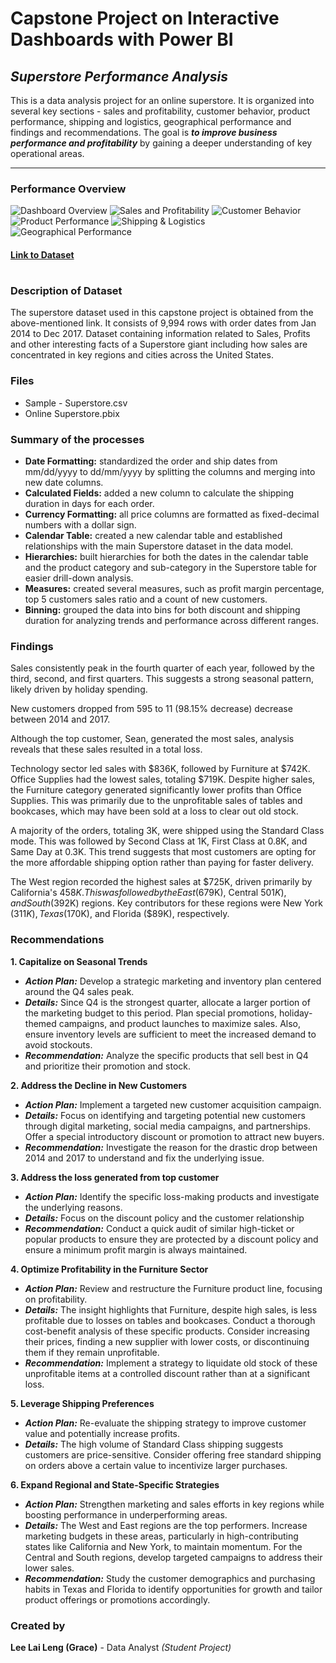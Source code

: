 # Capstone Project on Interactive Dashboards with Power BI
## _Superstore Performance Analysis_

This is a data analysis project for an online superstore.  It is organized into several key sections - sales and profitability, customer behavior, product performance, shipping and logistics, geographical performance and findings and recommendations.  The goal is **_to improve business performance and profitability_** by gaining a deeper understanding of key operational areas.

---

### Performance Overview
![Dashboard Overview](https://i.imgur.com/6Z7uZVE.png)
![Sales and Profitability](https://i.imgur.com/2BwW6VA.png)
![Customer Behavior](https://i.imgur.com/uZnW5yi.png)
![Product Performance](https://i.imgur.com/Ey21RRd.png)
![Shipping & Logistics](https://i.imgur.com/BjTSZlu.png)
![Geographical Performance](https://i.imgur.com/cDXdhBa.png)

#### [Link to Dataset](https://www.kaggle.com/datasets/vivek468/superstore-dataset-final)

#

### Description of Dataset

The superstore dataset used in this capstone project is obtained from the above-mentioned link.  It consists of 9,994 rows with order dates from Jan 2014 to Dec 2017.  Dataset containing information related to Sales, Profits and other interesting facts of a Superstore giant including how sales are concentrated in key regions and cities across the United States.

### Files
- Sample - Superstore.csv
- Online Superstore.pbix

### Summary of the processes

- **Date Formatting:** standardized the order and ship dates from mm/dd/yyyy to dd/mm/yyyy by splitting the columns and merging into new date columns.
- **Calculated Fields:** added a new column to calculate the shipping duration in days for each order.
- **Currency Formatting:** all price columns are formatted as fixed-decimal numbers with a dollar sign.
- **Calendar Table:** created a new calendar table and established relationships with the main Superstore dataset in the data model. 
- **Hierarchies:** built hierarchies for both the dates in the calendar table and the product category and sub-category in the Superstore table for easier drill-down analysis.
- **Measures:** created several measures, such as profit margin percentage, top 5 customers sales ratio and a count of new customers.
- **Binning:** grouped the data into bins for both discount and shipping duration for analyzing trends and performance across different ranges.

### Findings

Sales consistently peak in the fourth quarter of each year, followed by the third, second, and first quarters.  This suggests a strong seasonal pattern, likely driven by holiday spending.

New customers dropped from 595 to 11 (98.15% decrease) decrease between 2014 and 2017.

Although the top customer, Sean, generated the most sales, analysis reveals that these sales resulted in a total loss.

Technology sector led sales with $836K, followed by Furniture at $742K. Office Supplies had the lowest sales, totaling $719K.  Despite higher sales, the Furniture category generated significantly lower profits than Office Supplies. This was primarily due to the unprofitable sales of tables and bookcases, which may have been sold at a loss to clear out old stock.

A majority of the orders, totaling 3K, were shipped using the Standard Class mode. This was followed by Second Class at 1K, First Class at 0.8K, and Same Day at 0.3K.  This trend suggests that most customers are opting for the more affordable shipping option rather than paying for faster delivery.

The West region recorded the highest sales at $725K, driven primarily by California's $458K. This was followed by the East ($679K), Central $501K), and South ($392K) regions. Key contributors for these regions were New York ($311K), Texas ($170K), and Florida ($89K), respectively.

### Recommendations

**1. Capitalize on Seasonal Trends**
- **_Action Plan:_** Develop a strategic marketing and inventory plan centered around the Q4 sales peak.
- **_Details:_** Since Q4 is the strongest quarter, allocate a larger portion of the marketing budget to this period. Plan special promotions, holiday-themed campaigns, and product launches to maximize sales.  Also, ensure inventory levels are sufficient to meet the increased demand to avoid stockouts.
- **_Recommendation:_** Analyze the specific products that sell best in Q4 and prioritize their promotion and stock.

**2. Address the Decline in New Customers**
- **_Action Plan:_** Implement a targeted new customer acquisition campaign.
- **_Details:_** Focus on identifying and targeting potential new customers through digital marketing, social media campaigns, and partnerships. Offer a special introductory discount or promotion to attract new buyers.
- **_Recommendation:_** Investigate the reason for the drastic drop between 2014 and 2017 to understand and fix the underlying issue.

**3.  Address the loss generated from top customer**
- **_Action Plan:_** Identify the specific loss-making products and investigate the underlying reasons.
- **_Details:_** Focus on the discount policy and the customer relationship
- **_Recommendation:_** Conduct a quick audit of similar high-ticket or popular products to ensure they are protected by a discount policy and ensure a minimum profit margin is always maintained.

**4. Optimize Profitability in the Furniture Sector**
- **_Action Plan:_** Review and restructure the Furniture product line, focusing on profitability.
- **_Details:_** The insight highlights that Furniture, despite high sales, is less profitable due to losses on tables and bookcases. Conduct a thorough cost-benefit analysis of these specific products. Consider increasing their prices, finding a new supplier with lower costs, or discontinuing them if they remain unprofitable.
- **_Recommendation:_** Implement a strategy to liquidate old stock of these unprofitable items at a controlled discount rather than at a significant loss.

**5. Leverage Shipping Preferences**
- **_Action Plan:_** Re-evaluate the shipping strategy to improve customer value and potentially increase profits.
- **_Details:_** The high volume of Standard Class shipping suggests customers are price-sensitive.  Consider offering free standard shipping on orders above a certain value to incentivize larger purchases. 

**6. Expand Regional and State-Specific Strategies**
- **_Action Plan:_** Strengthen marketing and sales efforts in key regions while boosting performance in underperforming areas.
- **_Details:_** The West and East regions are the top performers. Increase marketing budgets in these areas, particularly in high-contributing states like California and New York, to maintain momentum. For the Central and South regions, develop targeted campaigns to address their lower sales.
- **_Recommendation:_** Study the customer demographics and purchasing habits in Texas and Florida to identify opportunities for growth and tailor product offerings or promotions accordingly.

### Created by
**Lee Lai Leng (Grace)** - Data Analyst *(Student Project)*



  
